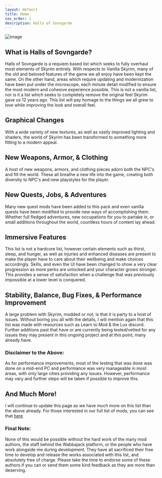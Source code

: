 ```yaml
---
layout: default
title: Home
nav_order: 1
description: Halls of Sovngarde
---
```


![image](https://github.com/TheMrNewVegas/TheMrNewVegas.github.io/assets/112358568/bb21da8e-1aa2-4cfe-9dc1-ae077264b543)

## What is Halls of Sovngarde?

Halls of Sovngarde is a requiem based list which seeks to fully overhaul most elements of Skyrim entirely. With respects to Vanilla Skyrim, many of the old and beloved features of the game we all enjoy have been kept the same. On the other hand, areas which require updating and modernization have been put under the microscope, each minute detail modified to ensure the most modern and cohesive experience possible. This is not a vanilla list, nor is it a list which seeks to completely remove the original feel Skyrim gave us 12 years ago. This list will pay homage to the things we all grew to love while improving the look and overall feel.

## Graphical Changes

With a wide variety of new textures, as well as vastly improved lighting and shaders, the world of Skyrim has been transformed to something more fitting to a modern appeal.

## New Weapons, Armor, & Clothing

A host of new weapons, armors, and clothing pieces adorn both the NPC's and fill the world. These all breathe a new life into the game, creating both diversity to NPC's and new playstyles for the player.

## New Quests, Jobs, & Adventures

Many new quest mods have been added to this pack and even vanilla quests have been modified to provide new ways of accomplishing them. Whether full fledged adventures, new occupations for you to partake in, or small additions throughout the world, countless hours of content lay ahead.

## Immersive Features

This list is not a hardcore list, however certain elements such as thirst, sleep, and hunger, as well as injuries and enhanced diseases are present to make the player have to care about their wellbeing and make choices accordingly. Skills, and even the UI have been changed to show a very clear progression as more perks are unlocked and your character grows stronger. This provides a sense of satisfaction when a challenge that was previously impossible at a lower level is conquered.

## Stability, Balance, Bug Fixes, & Performance Improvement

A large problem with Skyrim, modded or not, is that it is party to a host of issues. Without boring you all with the details, I will mention again that this list was made with resources such as Learn to Mod & the Lux discord. Further additions past that have or are currently being tested/vetted for any issues they may present in this ongoing project and at this point, many already have.

### Disclaimer to the Above: 

As for performance improvements, most of the testing that was done was done on a mid-end PC and performance was very manageable in most areas, with only large cities providing any issues. However, performance may vary and further steps will be taken if possible to improve this.

## And Much More!

I will continue to update this page as we have much more on this list than the above already. For those interested in our full list of mods, you can see that [here](https://loadorderlibrary.com/lists/halls-of-sovngarde)

### Final Note: 
None of this would be possible without the hard work of the many mod authors, the staff behind the Wabbajack platform, or the people who have work alongside me during development. They have all sacrificed their free time to develop and release the works associated with this list, and absolutely free of charge. Please take the time to endorse some of these authors if you can or send them some kind feedback as they are more than deserving.
